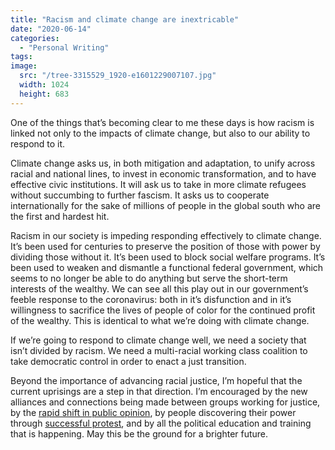 ```yaml
---
title: "Racism and climate change are inextricable"
date: "2020-06-14"
categories: 
  - "Personal Writing"
tags:
image: 
  src: "/tree-3315529_1920-e1601229007107.jpg"
  width: 1024
  height: 683
---
```


One of the things that’s becoming clear to me these days is how racism is linked not only to the impacts of climate change, but also to our ability to respond to it.

Climate change asks us, in both mitigation and adaptation, to unify across racial and national lines, to invest in economic transformation, and to have effective civic institutions. It will ask us to take in more climate refugees without succumbing to further fascism. It asks us to cooperate internationally for the sake of millions of people in the global south who are the first and hardest hit.

Racism in our society is impeding responding effectively to climate change. It’s been used for centuries to preserve the position of those with power by dividing those without it. It’s been used to block social welfare programs. It’s been used to weaken and dismantle a functional federal government, which seems to no longer be able to do anything but serve the short-term interests of the wealthy. We can see all this play out in our government’s feeble response to the coronavirus: both in it’s disfunction and in it’s willingness to sacrifice the lives of people of color for the continued profit of the wealthy. This is identical to what we’re doing with climate change.

If we’re going to respond to climate change well, we need a society that isn’t divided by racism. We need a multi-racial working class coalition to take democratic control in order to enact a just transition.

Beyond the importance of advancing racial justice, I’m hopeful that the current uprisings are a step in that direction. I’m encouraged by the new alliances and connections being made between groups working for justice, by the [rapid shift in public opinion](https://www.nytimes.com/interactive/2020/06/10/upshot/black-lives-matter-attitudes.html?fbclid=IwAR2oVr2qhoNHzg_3xbiMDcfWs0aTQvlbkpZn3xlgOt3729jeAf7Lm0mv4Nw), by people discovering their power through [successful protest](https://rampantmag.com/2020/06/08/rebellions-get-results-a-list-so-far/?link_id=3&can_id=366a25f59bf28f7c2be0050f3b2fec18&source=email-the-resistance-continues-join-us-for-juneteenth&email_referrer=email_829028&email_subject=the-resistance-continues-join-us-for-619), and by all the political education and training that is happening. May this be the ground for a brighter future.
